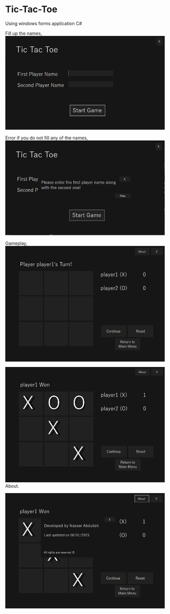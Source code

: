 # Tic-Tac-Toe

Using windows forms application C#

Fill up the names, <br>
![Image](https://raw.githubusercontent.com/DarkSoulSY/Tic-Tac-Toe/master/1.PNG)<br>

Error if you do not fill any of the names,<br>
![Image](https://raw.githubusercontent.com/DarkSoulSY/Tic-Tac-Toe/master/2.PNG)<br>

Gameplay,<br>
![Image](https://raw.githubusercontent.com/DarkSoulSY/Tic-Tac-Toe/master/3.PNG)<br>

![Image](https://raw.githubusercontent.com/DarkSoulSY/Tic-Tac-Toe/master/4.PNG)<br>
About.<br>

![Image](https://raw.githubusercontent.com/DarkSoulSY/Tic-Tac-Toe/master/5.PNG)
